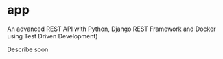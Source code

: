 # app
An advanced REST API with Python, Django REST Framework and Docker using Test Driven Development)

Describe soon